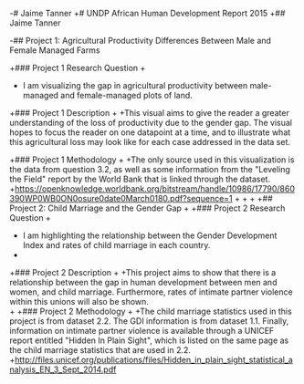 -# Jaime Tanner 
+# UNDP African Human Development Report 2015
+## Jaime Tanner 
 

-## Project 1: Agricultural Productivity Differences Between Male and Female Managed Farms 
 
+### Project 1 Research Question
+
+ I am visualizing the gap in agricultural productivity between male-managed and female-managed plots of land. 
 
+### Project 1 Description
+
+This visual aims to give the reader a greater understanding of the loss of productivity due to the gender gap. The visual hopes to focus the reader on one datapoint at a time, and to illustrate what this agricultural loss may look like for each case addressed in the data set. 
 
+### Project 1 Methodology
+
+The only source used in this visualization is the data from question 3.2, as well as some information from the "Leveling the Field" report by the World Bank that is linked through the dataset. 
+https://openknowledge.worldbank.org/bitstream/handle/10986/17790/860390WP0WB0ON0osure0date0March0180.pdf?sequence=1
+
+
+
+## Project 2: Child Marriage and the Gender Gap 
+
+### Project 2 Research Question
+
+ I am highlighting the relationship between the Gender Development Index and rates of child marriage in each country. 
+
+### Project 2 Description
+
+This project aims to show that there is a relationship between the gap in human development between men and women, and child marriage. Furthermore, rates of intimate partner violence within this unions will also be shown.  
+
+### Project 2 Methodology
+
+The child marriage statistics used in this project is from dataset 2.2. The GDI information is from dataset 1.1. Finally, information on intimate partner violence is available through a UNICEF report entitled "Hidden In Plain Sight", which is listed on the same page as the child marriage statistics that are used in 2.2.
+http://files.unicef.org/publications/files/Hidden_in_plain_sight_statistical_analysis_EN_3_Sept_2014.pdf